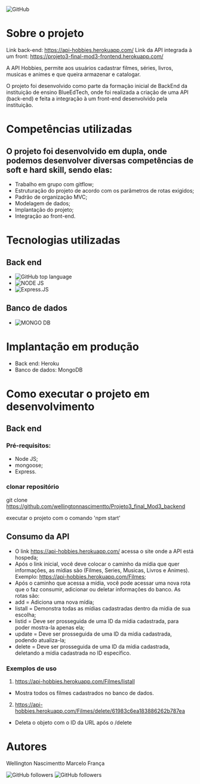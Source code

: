 ![GitHub](https://img.shields.io/github/license/wellingtonnascimentto/Projeto3_final_Mod3_backend?style=plastic)

# Sobre o projeto

Link back-end: https://api-hobbies.herokuapp.com/
Link da API integrada à um front: https://projeto3-final-mod3-frontend.herokuapp.com/

A API Hobbies, permite aos usuários cadastrar filmes, séries, livros, musicas e animes e que queira armazenar e catalogar. 

O projeto foi desenvolvido como parte da formação inicial  de BackEnd da instituição de ensino BlueEdTech, onde foi realizada a criação de uma API (back-end) e feita a integração à um front-end desenvolvido pela instituição.

# Competências utilizadas
## O projeto foi desenvolvido em dupla, onde podemos desenvolver diversas competências de soft e hard skill, sendo elas:
- Trabalho em grupo com gitflow;
- Estruturação do projeto de acordo com os parâmetros de rotas exigidos;
- Padrão de organização MVC;
- Modelagem de dados;
- Implantação do projeto;
- Integração ao front-end.

# Tecnologias utilizadas
## Back end
- ![GitHub top language](https://img.shields.io/github/languages/top/wellingtonnascimentto/Projeto3_final_Mod3_backend?style=plastic)
- ![NODE JS](https://img.shields.io/badge/Node.js-339933?style=plastic-for-the-badge&logo=nodedotjs&logoColor=white)
- ![Express.JS](https://img.shields.io/badge/Express.js-000000?style=plastic-for-the-badge&logo=express&logoColor=white)

## Banco de dados
- ![MONGO DB](https://img.shields.io/badge/MongoDB-4EA94B?style=for-the-badge&logo=mongodb&logoColor=white)


# Implantação em produção
- Back end: Heroku
- Banco de dados: MongoDB

# Como executar o projeto em desenvolvimento

## Back end
### Pré-requisitos:
- Node JS;
- mongoose;
- Express.

### clonar repositório
git clone https://github.com/wellingtonnascimentto/Projeto3_final_Mod3_backend

executar o projeto com o comando 'npm start'

## Consumo da API

- O link https://api-hobbies.herokuapp.com/ acessa o site onde a API está hospeda;
- Após o link inicial, você deve colocar o caminho da mídia que quer informações, as mídias são (Filmes, Series, Musicas, Livros e Animes). Exemplo: https://api-hobbies.herokuapp.com/Filmes;
- Após o caminho que acessa a mídia, você pode acessar uma nova rota que o faz consumir, adicionar ou deletar informações do banco. As rotas são:
- add = Adiciona uma nova mídia;
- listall = Demonstra todas as mídias cadastradas dentro da mídia de sua escolha;
- listid = Deve ser prosseguida de uma ID da mídia cadastrada, para poder mostra-la apenas ela;
- update = Deve ser prosseguida de uma ID da mídia cadastrada, podendo atualiza-la;
- delete = Deve ser prosseguida de uma ID da mídia cadastrada, deletando a mídia cadastrada no ID específico.
 ### Exemplos de uso
 1. https://api-hobbies.herokuapp.com/Filmes/listall
 - Mostra todos os filmes cadastrados no banco de dados.
 2. https://api-hobbies.herokuapp.com/Filmes/delete/61983c6ea183886262b787ea
 - Deleta o objeto com o ID da URL após o /delete
 
# Autores

Wellington Nascimentto 
Marcelo França

![GitHub followers](https://img.shields.io/github/followers/MarceloMVf?label=Follow%20me&style=social)
![GitHub followers](https://img.shields.io/github/followers/wellingtonnascimentto?label=Follow%20me&style=social)
